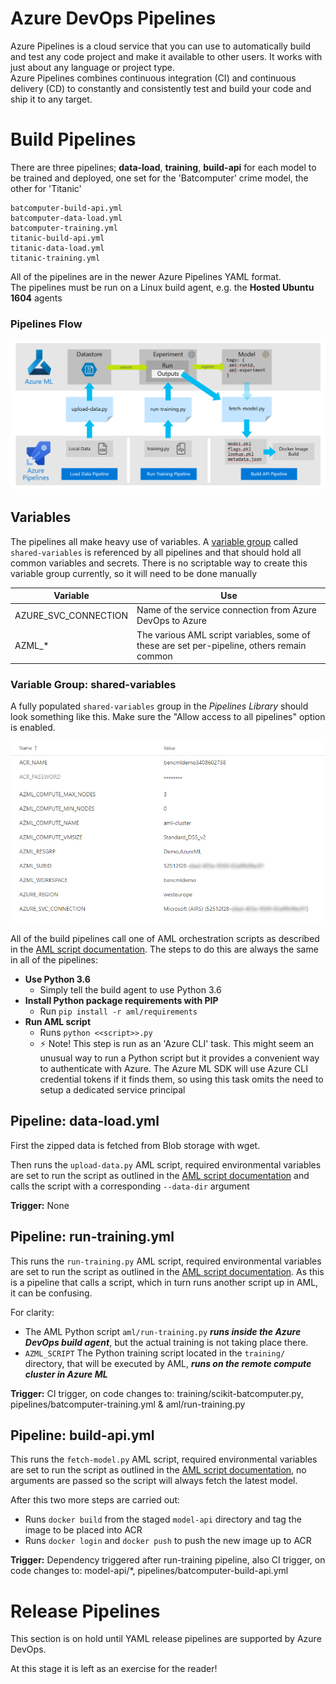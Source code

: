 # Azure DevOps Pipelines
Azure Pipelines is a cloud service that you can use to automatically build and test any code project and make it available to other users. It works with just about any language or project type.  
Azure Pipelines combines continuous integration (CI) and continuous delivery (CD) to constantly and consistently test and build your code and ship it to any target.

# Build Pipelines
There are three pipelines; **data-load**, **training**, **build-api** for each model to be trained and deployed, one set for the 'Batcomputer' crime model, the other for 'Titanic'
```
batcomputer-build-api.yml
batcomputer-data-load.yml
batcomputer-training.yml
titanic-build-api.yml
titanic-data-load.yml
titanic-training.yml
```

All of the pipelines are in the newer Azure Pipelines YAML format.  
The pipelines must be run on a Linux build agent, e.g. the **Hosted Ubuntu 1604** agents

### Pipelines Flow
![](../docs/pipelines.png)

## Variables
The pipelines all make heavy use of variables. A [variable group](https://docs.microsoft.com/azure/devops/pipelines/library/variable-groups) called `shared-variables` is referenced by all pipelines and that should hold all common variables and secrets. There is no scriptable way to create this variable group currently, so it will need to be done manually 

| Variable             | Use                                                                                        |
| -------------------- | ------------------------------------------------------------------------------------------ |
| AZURE_SVC_CONNECTION | Name of the service connection from Azure DevOps to Azure                                  |
| AZML_*               | The various AML script variables, some of these are set per-pipeline, others remain common |

### Variable Group: shared-variables 
A fully populated `shared-variables` group in the *Pipelines Library* should look something like this. Make sure the "Allow access to all pipelines" option is enabled. 

![](../docs/pipeline-vars.png)

All of the build pipelines call one of AML orchestration scripts as described in the [AML script documentation](../aml). 
The steps to do this are always the same in all of the pipelines:
- **Use Python 3.6**
  - Simply tell the build agent to use Python 3.6
- **Install Python package requirements with PIP**
  - Run `pip install -r aml/requirements`
- **Run AML script**
  - Runs `python <<script>>.py`
  - ⚡ Note! This step is run as an 'Azure CLI' task. This might seem an unusual way to run a Python script but it provides a convenient way to authenticate with Azure. The Azure ML SDK will use Azure CLI credential tokens if it finds them, so using this task omits the need to setup a dedicated service principal

## Pipeline: data-load.yml
First the zipped data is fetched from Blob storage with wget.

Then runs the `upload-data.py` AML script, required environmental variables are set to run the script as outlined in the [AML script documentation](../aml) and calls the script with a corresponding `--data-dir` argument

**Trigger:** None

## Pipeline: run-training.yml
This runs the `run-training.py` AML script, required environmental variables are set to run the script as outlined in the [AML script documentation](../aml). As this is a pipeline that calls a script, which in turn runs another script up in AML, it can be confusing. 

For clarity:
- The AML Python script `aml/run-training.py` ***runs inside the Azure DevOps build agent***, but the actual training is not taking place there.
- `AZML_SCRIPT` The Python training script located in the `training/` directory, that will be executed by AML, ***runs on the remote compute cluster in Azure ML***

**Trigger:** CI trigger, on code changes to: training/scikit-batcomputer.py, pipelines/batcomputer-training.yml & aml/run-training.py

## Pipeline: build-api.yml
This runs the `fetch-model.py` AML script, required environmental variables are set to run the script as outlined in the [AML script documentation](../aml), no arguments are passed so the script will always fetch the latest model.

After this two more steps are carried out:
- Runs `docker build` from the staged `model-api` directory and tag the image to be placed into ACR
- Runs `docker login` and `docker push` to push the new image up to ACR

**Trigger:** Dependency triggered after run-training pipeline, also CI trigger, on code changes to: model-api/*, pipelines/batcomputer-build-api.yml

# Release Pipelines
This section is on hold until YAML release pipelines are supported by Azure DevOps.  

At this stage it is left as an exercise for the reader!
